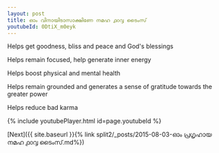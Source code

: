 ```yaml
---
layout: post
title: ഓം വിനായിടാസാക്ഷിണേ നമഹ ൧൦൮ ടൈംസ്
youtubeId: 0DtiX_m0eyk
---
```

 
 
Helps get goodness, bliss and peace and God's blessings
 
Helps remain focused, help generate inner energy 
 
Helps boost physical and mental health 
 
Helps remain grounded and generates a sense of gratitude towards the greater power 
 
Helps reduce bad karma
 
 
 
 


{% include youtubePlayer.html id=page.youtubeId %}
 
[Next]({{ site.baseurl }}{% link  split2/_posts/2015-08-03-ഓം പ്രഗൃഹായ നമഹ ൧൦൮ ടൈംസ്.md%})
 
